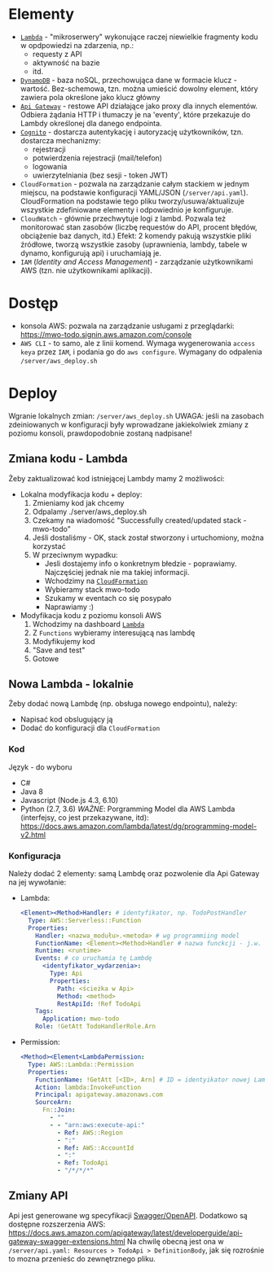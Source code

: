 # Elementy
* [`Lambda`](https://eu-central-1.console.aws.amazon.com/lambda/home?region=eu-central-1#/functions) - "mikroserwery" wykonujące raczej niewielkie fragmenty kodu w opdpowiedzi na zdarzenia, np.:
    * requesty z API
    * aktywność na bazie
    * itd.
* [`DynamoDB`](https://eu-central-1.console.aws.amazon.com/dynamodb/home?region=eu-central-1#) - baza noSQL, przechowująca dane w formacie klucz - wartość. Bez-schemowa, tzn. można umieścić dowolny element, który zawiera pola określone jako klucz główny
* [`Api Gateway`](https://eu-central-1.console.aws.amazon.com/apigateway/home?region=eu-central-1#) - restowe API działające jako proxy dla innych elementów. Odbiera żądania HTTP i tłumaczy je na 'eventy', które przekazuje do Lambdy określonej dla danego endpointa.
* [`Cognito`](https://eu-central-1.console.aws.amazon.com/cognito/users/?region=eu-central-1#/) - dostarcza autentykację i autoryzację użytkowników, tzn. dostarcza mechanizmy:
    * rejestracji
    * potwierdzenia rejestracji (mail/telefon)
    * logowania
    * uwierzytelniania (bez sesji - token JWT)
* `CloudFormation` - pozwala na zarządzanie całym stackiem w jednym miejscu, na podstawie konfiguracji YAML/JSON (`/server/api.yaml`). CloudFormation na podstawie tego pliku tworzy/usuwa/aktualizuje wszystkie zdefiniowane elementy i odpowiednio je konfiguruje.
* `CloudWatch` - głównie przechwytuje logi z lambd. Pozwala też monitorować stan zasobów (liczbę requestów do API, procent błędów, obciążenie baz danych, itd.)
Efekt: 2 komendy pakują wszystkie pliki źródłowe, tworzą wszystkie zasoby (uprawnienia, lambdy, tabele w dynamo, konfigurują api) i uruchamiają je.
* `IAM` (_Identity and Access Management_) - zarządzanie użytkownikami AWS (tzn. nie użytkownikami aplikacji). 

# Dostęp
* konsola AWS: pozwala na zarządzanie usługami z przeglądarki: https://mwo-todo.signin.aws.amazon.com/console
* `AWS CLI` - to samo, ale z linii komend. Wymaga wygenerowania `access keya` przez `IAM`, i podania go do `aws configure`. Wymagany do odpalenia `/server/aws_deploy.sh`

# Deploy
Wgranie lokalnych zmian: `/server/aws_deploy.sh`
UWAGA: jeśli na zasobach zdeiniowanych w konfiguracji były wprowadzane jakiekolwiek zmiany z poziomu konsoli, prawdopodobnie zostaną nadpisane!
## Zmiana kodu - Lambda
Żeby zaktualizować kod istniejącej Lambdy mamy 2 możliwości:
* Lokalna modyfikacja kodu + deploy:
    1.  Zmieniamy kod jak chcemy
    2.  Odpalamy ./server/aws_deploy.sh
    3.  Czekamy na wiadomość "Successfully created/updated stack - mwo-todo"
    4.  Jeśli dostaliśmy - OK, stack został stworzony i urtuchomiony, można korzystać
    5.  W przeciwnym wypadku:
        * Jesli dostajemy info o konkretnym błedzie - poprawiamy. Najczęściej jednak nie ma takiej informacji.
        * Wchodzimy na [`CloudFormation`](https://eu-central-1.console.aws.amazon.com/cloudformation/home?region=eu-central-1#/stacks?stackId=arn:aws:cloudformation:eu-central-1:874845083551:stack%2Fmwo-todo%2Ffcabbec0-c975-11e7-a56e-503f2ad2e5fe&filter=active)
        * Wybieramy stack mwo-todo
        * Szukamy w eventach co się posypało
        * Naprawiamy :)
* Modyfikacja kodu z poziomu konsoli AWS
    1. Wchodzimy na dashboard [`Lambda`](https://eu-central-1.console.aws.amazon.com/lambda/home?region=eu-central-1#/functions)
    2. Z `Functions` wybieramy interesującą nas lambdę
    3. Modyfikujemy kod
    4. "Save and test"
    5. Gotowe

## Nowa Lambda - lokalnie
Żeby dodać nową Lambdę (np. obsługa nowego endpointu), należy:
* Napisać kod obslugujący ją
* Dodać do konfiguracji dla `CloudFormation`

### Kod
Język - do wyboru
* C#
* Java 8
* Javascript (Node.js 4.3, 6.10)
* Python (2.7, 3.6)
*WAŻNE*: Porgramming Model dla AWS Lambda (interfejsy, co jest przekazywane, itd): https://docs.aws.amazon.com/lambda/latest/dg/programming-model-v2.html
### Konfiguracja
Należy dodać 2 elementy: samą Lambdę oraz pozwolenie dla Api Gateway na jej wywołanie:
* Lambda:
  ```yaml
  <Element><Method>Handler: # identyfikator, np. TodoPostHandler
    Type: AWS::Serverless::Function
    Properties:
      Handler: <nazwa_modułu>.<metoda> # wg programmiing model
      FunctionName: <Element><Method>Handler # nazwa funckcji - j.w.
      Runtime: <runtime>
      Events: # co uruchamia tę Lambdę
        <identyfikator_wydarzenia>:
          Type: Api
          Properties:
            Path: <ścieżka w Api>
            Method: <method>
            RestApiId: !Ref TodoApi
      Tags:
        Application: mwo-todo
      Role: !GetAtt TodoHandlerRole.Arn
  ```
* Permission:
  ```yaml
  <Method><Element<LambdaPermission:
    Type: AWS::Lambda::Permission
    Properties:
      FunctionName: !GetAtt [<ID>, Arn] # ID = identyikator nowej Lambdy
      Action: lambda:InvokeFunction
      Principal: apigateway.amazonaws.com
      SourceArn:
        Fn::Join:
          - ""
          - - "arn:aws:execute-api:"
            - Ref: AWS::Region
            - ":"
            - Ref: AWS::AccountId
            - ":"
            - Ref: TodoApi
            - "/*/*/*"
  ```

## Zmiany API
Api jest generowane wg specyfikacji [Swagger/OpenAPI](https://swagger.io/specification/).
Dodatkowo są dostępne rozszerzenia AWS: https://docs.aws.amazon.com/apigateway/latest/developerguide/api-gateway-swagger-extensions.html
Na chwilę obecną jest ona w `/server/api.yaml: Resources > TodoApi > DefinitionBody`, jak się rozrośnie to mozna przenieśc do zewnętrznego pliku.